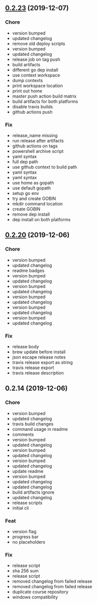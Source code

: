 
<a name="0.2.23"></a>
## [0.2.23](https://github.com/ajdnik/decrypo/compare/0.2.20...0.2.23) (2019-12-07)

### Chore

* version bumped
* updated changelog
* remove old deploy scripts
* version bumped
* updated changelog
* release job on tag push
* build artifacts
* different go dep install
* use context workspace
* dump contexts
* print workspace location
* print out home
* master push action build matrix
* build artifacts for both platforms
* disable travis builds
* github actions push

### Fix

* release_name missing
* run release after artifacts
* github actions on tags
* powershell archive script
* yaml syntax
* full dep path
* use github context to build path
* yaml syntax
* yaml syntax
* use home as gopath
* use default gopath
* setup go env
* try and create GOBIN
* mkdir command location
* create GOBIN
* remove dep install
* dep install on both platforms


<a name="0.2.20"></a>
## [0.2.20](https://github.com/ajdnik/decrypo/compare/0.2.14...0.2.20) (2019-12-06)

### Chore

* version bumped
* updated changelog
* readme badges
* version bumped
* updated changelog
* version bumped
* updated changelog
* version bumped
* updated changelog
* version bumped
* updated changelog
* version bumped
* updated changelog

### Fix

* release body
* brew update before install
* json escape release notes
* travis release export as string
* travis release export
* travis release description


<a name="0.2.14"></a>
## 0.2.14 (2019-12-06)

### Chore

* version bumped
* updated changelog
* travis build changes
* command usage in readme
* comments
* version bumped
* updated changelog
* version bumped
* updated changelog
* version bumped
* updated changelog
* update readme
* version bumped
* updated changelog
* updated changelog
* build artifacts ignore
* updated changelog
* release scripts
* initial cli

### Feat

* version flag
* progress bar
* no placeholders

### Fix

* release script
* sha 256 sum
* release script
* removed changelog from failed release
* removed changelog from failed release
* duplicate course repository
* windows compatibility

